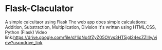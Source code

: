 # Flask-Claculator
A simple calcultaor using Flask
The web app does simple calculations: Addition, Substraction, Multiplication, Division
It's written using HTML,CSS, Python (Flask)
Video link:https://drive.google.com/file/d/1idNo4fZyZ05OVvs3HT5jgI24ecZZlIIy/view?usp=drive_link
